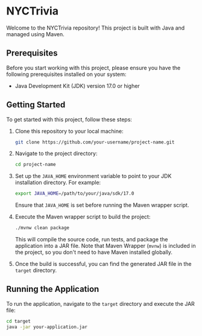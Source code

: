 # NYCTrivia

Welcome to the NYCTrivia repository! This project is built with Java and managed using Maven.

## Prerequisites

Before you start working with this project, please ensure you have the following prerequisites installed on your system:

- Java Development Kit (JDK) version 17.0 or higher

## Getting Started

To get started with this project, follow these steps:

1. Clone this repository to your local machine:

    ```sh
    git clone https://github.com/your-username/project-name.git
    ```

2. Navigate to the project directory:

    ```sh
    cd project-name
    ```

3. Set up the `JAVA_HOME` environment variable to point to your JDK installation directory. For example:

    ```sh
    export JAVA_HOME=/path/to/your/java/sdk/17.0
    ```
    
    Ensure that `JAVA_HOME` is set before running the Maven wrapper script.


4. Execute the Maven wrapper script to build the project:

    ```sh
    ./mvnw clean package
    ```

   This will compile the source code, run tests, and package the application into a JAR file. Note that Maven Wrapper (`mvnw`) is included in the project, so you don't need to have Maven installed globally.

5. Once the build is successful, you can find the generated JAR file in the `target` directory.

## Running the Application

To run the application, navigate to the `target` directory and execute the JAR file:

```sh
cd target
java -jar your-application.jar
